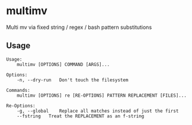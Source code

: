 # multimv
Multi mv via fixed string / regex / bash pattern substitutions
## Usage
```
Usage:
	multimv [OPTIONS] COMMAND [ARGS]...

Options:
	-n, --dry-run	Don't touch the filesystem

Commands:  
	multimv [OPTIONS] re [RE-OPTIONS] PATTERN REPLACEMENT [FILES]...

Re-Options:  
	-g, --global	Replace all matches instead of just the first
	--fstring	Treat the REPLACEMENT as an f-string
```
